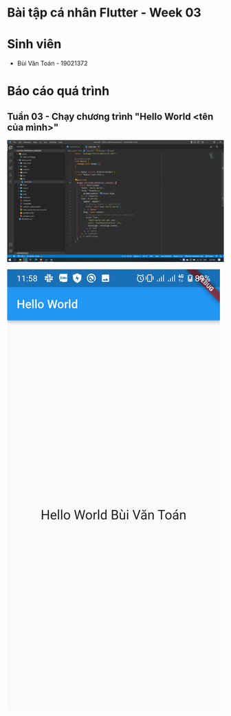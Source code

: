 # Bài tập cá nhân Flutter - Week 03

# Sinh viên

- Bùi Văn Toán - 19021372

# Báo cáo quá trình

## Tuần 03 - Chạy chương trình "Hello World <tên của mình>"

![Hello World Bùi Văn Toán 1](./assets/code_week_03.png)

![Hello World Bùi Văn Toán 2](./assets/result_week_03.jpg)
